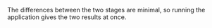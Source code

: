 The differences between the two stages are minimal, so running the application gives the two results at once.
